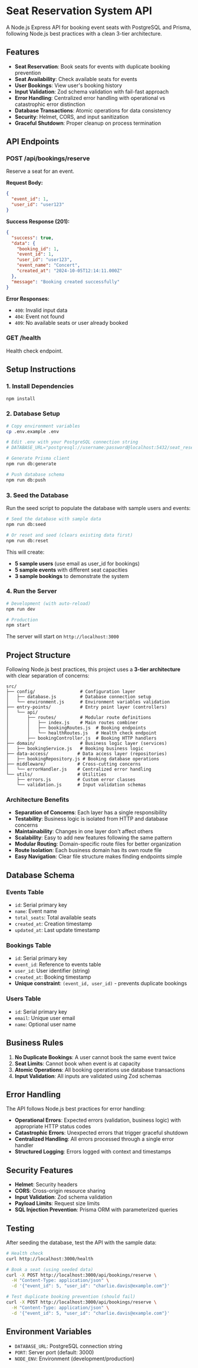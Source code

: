 # Seat Reservation System API

A Node.js Express API for booking event seats with PostgreSQL and Prisma, following Node.js best practices with a clean 3-tier architecture.

## Features

- **Seat Reservation**: Book seats for events with duplicate booking prevention
- **Seat Availability**: Check available seats for events
- **User Bookings**: View user's booking history
- **Input Validation**: Zod schema validation with fail-fast approach
- **Error Handling**: Centralized error handling with operational vs catastrophic error distinction
- **Database Transactions**: Atomic operations for data consistency
- **Security**: Helmet, CORS, and input sanitization
- **Graceful Shutdown**: Proper cleanup on process termination

## API Endpoints

### POST /api/bookings/reserve
Reserve a seat for an event.

**Request Body:**
```json
{
  "event_id": 1,
  "user_id": "user123"
}
```

**Success Response (201):**
```json
{
  "success": true,
  "data": {
    "booking_id": 1,
    "event_id": 1,
    "user_id": "user123",
    "event_name": "Concert",
    "created_at": "2024-10-05T12:14:11.000Z"
  },
  "message": "Booking created successfully"
}
```

**Error Responses:**
- `400`: Invalid input data
- `404`: Event not found
- `409`: No available seats or user already booked

### GET /health
Health check endpoint.

## Setup Instructions

### 1. Install Dependencies
```bash
npm install
```

### 2. Database Setup
```bash
# Copy environment variables
cp .env.example .env

# Edit .env with your PostgreSQL connection string
# DATABASE_URL="postgresql://username:password@localhost:5432/seat_reservation_db"

# Generate Prisma client
npm run db:generate

# Push database schema
npm run db:push
```

### 3. Seed the Database
Run the seed script to populate the database with sample users and events:

```bash
# Seed the database with sample data
npm run db:seed

# Or reset and seed (clears existing data first)
npm run db:reset
```

This will create:
- **5 sample users** (use email as user_id for bookings)
- **5 sample events** with different seat capacities
- **3 sample bookings** to demonstrate the system

### 4. Run the Server
```bash
# Development (with auto-reload)
npm run dev

# Production
npm start
```

The server will start on `http://localhost:3000`

## Project Structure

Following Node.js best practices, this project uses a **3-tier architecture** with clear separation of concerns:

```
src/
├── config/                 # Configuration layer
│   ├── database.js         # Database connection setup
│   └── environment.js      # Environment variables validation
├── entry-points/           # Entry point layer (controllers)
│   └── api/
│       ├── routes/         # Modular route definitions
│       │   ├── index.js    # Main routes combiner
│       │   ├── bookingRoutes.js  # Booking endpoints
│       │   └── healthRoutes.js   # Health check endpoint
│       ├── bookingController.js  # Booking HTTP handlers
├── domain/                 # Business logic layer (services)
│   ├── bookingService.js   # Booking business logic
├── data-access/           # Data access layer (repositories)
│   ├── bookingRepository.js # Booking database operations
├── middleware/            # Cross-cutting concerns
│   └── errorHandler.js    # Centralized error handling
└── utils/                 # Utilities
    ├── errors.js          # Custom error classes
    └── validation.js      # Input validation schemas
```

### Architecture Benefits

- **Separation of Concerns**: Each layer has a single responsibility
- **Testability**: Business logic is isolated from HTTP and database concerns
- **Maintainability**: Changes in one layer don't affect others
- **Scalability**: Easy to add new features following the same pattern
- **Modular Routing**: Domain-specific route files for better organization
- **Route Isolation**: Each business domain has its own route file
- **Easy Navigation**: Clear file structure makes finding endpoints simple

## Database Schema

### Events Table
- `id`: Serial primary key
- `name`: Event name
- `total_seats`: Total available seats
- `created_at`: Creation timestamp
- `updated_at`: Last update timestamp

### Bookings Table
- `id`: Serial primary key
- `event_id`: Reference to events table
- `user_id`: User identifier (string)
- `created_at`: Booking timestamp
- **Unique constraint**: `(event_id, user_id)` - prevents duplicate bookings

### Users Table
- `id`: Serial primary key
- `email`: Unique user email
- `name`: Optional user name

## Business Rules

1. **No Duplicate Bookings**: A user cannot book the same event twice
2. **Seat Limits**: Cannot book when event is at capacity
3. **Atomic Operations**: All booking operations use database transactions
4. **Input Validation**: All inputs are validated using Zod schemas

## Error Handling

The API follows Node.js best practices for error handling:

- **Operational Errors**: Expected errors (validation, business logic) with appropriate HTTP status codes
- **Catastrophic Errors**: Unexpected errors that trigger graceful shutdown
- **Centralized Handling**: All errors processed through a single error handler
- **Structured Logging**: Errors logged with context and timestamps

## Security Features

- **Helmet**: Security headers
- **CORS**: Cross-origin resource sharing
- **Input Validation**: Zod schema validation
- **Payload Limits**: Request size limits
- **SQL Injection Prevention**: Prisma ORM with parameterized queries

## Testing

After seeding the database, test the API with the sample data:

```bash
# Health check
curl http://localhost:3000/health

# Book a seat (using seeded data)
curl -X POST http://localhost:3000/api/bookings/reserve \
  -H "Content-Type: application/json" \
  -d '{"event_id": 5, "user_id": "charlie.davis@example.com"}'

# Test duplicate booking prevention (should fail)
curl -X POST http://localhost:3000/api/bookings/reserve \
  -H "Content-Type: application/json" \
  -d '{"event_id": 5, "user_id": "charlie.davis@example.com"}'
```

## Environment Variables

- `DATABASE_URL`: PostgreSQL connection string
- `PORT`: Server port (default: 3000)
- `NODE_ENV`: Environment (development/production)
